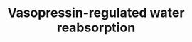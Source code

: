 ---
annotations:
- type: Pathway Ontology
  value: vasopressin signaling pathway
- type: Pathway Ontology
  value: water transport pathway
- type: Cell Type Ontology
  value: kidney cell
authors:
- Khanspers
description: This pathway describes Vasopressin-regulated water reabsorption from
  the kidney tubules of the nephrons back into the circulation. Vasopressin, antidiuretic
  hormone (ADH), is a peptide hormone produced in neurons of the hypothalamus in response
  to changes in response to extracellular fluid hypertonicity (hyperosmolality), and
  is secreted into the circulation. When it reaches the kidney, it binds to Vasopressin
  2 receptors, triggering an intracellular signaling cascade that ultimately leads
  to aquaporin 2 (AQP2) vesicles inserted in the apical membrane. This increases the
  water permeability of the membrane. An osmotic gradient then drives water transport
  from the collecting duct through AQP2, and water exits the cell on the basolateral
  side, and back into the circulation.  This description was adapted from [https://en.wikipedia.org/wiki/Vasopressin
  Wikipedia] and [https://www.genome.jp/entry/pathway+map04962 KEGG].  This pathway
  was modeled from [https://www.genome.jp/entry/pathway+map04962 KEGG].
last-edited: 2021-08-23
organisms:
- Homo sapiens
redirect_from:
- /index.php/Pathway:WP5085
- /instance/WP5085
schema-jsonld:
- '@context': https://schema.org/
  '@id': https://wikipathways.github.io/pathways/WP5085.html
  '@type': Dataset
  creator:
    '@type': Organization
    name: WikiPathways
  description: This pathway describes Vasopressin-regulated water reabsorption from
    the kidney tubules of the nephrons back into the circulation. Vasopressin, antidiuretic
    hormone (ADH), is a peptide hormone produced in neurons of the hypothalamus in
    response to changes in response to extracellular fluid hypertonicity (hyperosmolality),
    and is secreted into the circulation. When it reaches the kidney, it binds to
    Vasopressin 2 receptors, triggering an intracellular signaling cascade that ultimately
    leads to aquaporin 2 (AQP2) vesicles inserted in the apical membrane. This increases
    the water permeability of the membrane. An osmotic gradient then drives water
    transport from the collecting duct through AQP2, and water exits the cell on the
    basolateral side, and back into the circulation.  This description was adapted
    from [https://en.wikipedia.org/wiki/Vasopressin Wikipedia] and [https://www.genome.jp/entry/pathway+map04962
    KEGG].  This pathway was modeled from [https://www.genome.jp/entry/pathway+map04962
    KEGG].
  keywords:
  - PRKACA
  - ARHGDIG
  - Water
  - RAB5B
  - AQP2
  - CREB1
  - ARHGDIB
  - RAB11A
  - PRKACB
  - DYNC1H1
  - AQP3
  - DCTN6
  - DCTN4
  - RAB11B
  - DCTN5
  - AVPR2
  - CREB5
  - CREB3
  - DYNC2LI1
  - DYNC1LI2
  - CREB3L4
  - CREB3L2
  - NSF
  - GNAS
  - ADCY3
  - AVP
  - ADCY6
  - AQP4
  - RAB5C
  - RAB5A
  - CREB3L3
  - DCTN2
  - DCTN1
  - cAMP
  - CREB3L1
  - DYNC2H1
  - VAMP2
  - DYNC1I2
  - PRKACG
  - ARHGDIA
  - DYNC1LI1
  - STX4
  - DYNLL2
  - DYNLL1
  - DYNC1I1
  - ADCY9
  license: CC0
  name: Vasopressin-regulated water reabsorption
seo: CreativeWork
title: Vasopressin-regulated water reabsorption
wpid: WP5085
---
